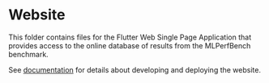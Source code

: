 # Website

This folder contains files for the Flutter Web Single Page Application
that provides access to the online database of results from the MLPerfBench benchmark.

See [documentation](../docs/firebase.md#developing-website) for details about developing and deploying the website.
